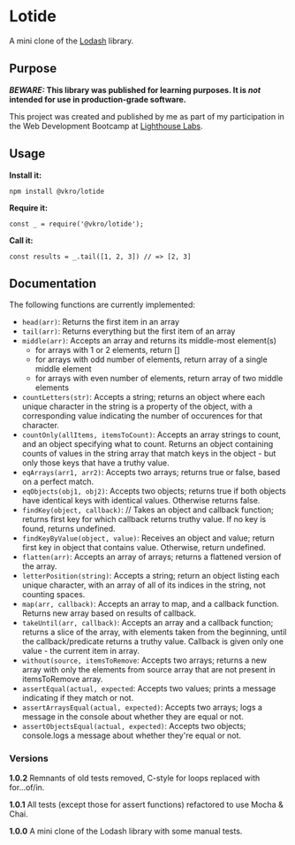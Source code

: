 # Lotide

A mini clone of the [Lodash](https://lodash.com) library.

## Purpose

**_BEWARE:_ This library was published for learning purposes. It is _not_ intended for use in production-grade software.**

This project was created and published by me as part of my participation in the Web Development Bootcamp at [Lighthouse Labs](https://www.lighthouselabs.ca/). 

## Usage

**Install it:**

`npm install @vkro/lotide`

**Require it:**

`const _ = require('@vkro/lotide');`

**Call it:**

`const results = _.tail([1, 2, 3]) // => [2, 3]`

## Documentation

The following functions are currently implemented:

* `head(arr)`: Returns the first item in an array
* `tail(arr)`: Returns everything but the first item of an array
*  `middle(arr)`: Accepts an array and returns its middle-most element(s)
      - for arrays with 1 or 2 elements, return []
      - for arrays with odd number of elements, return array of a single middle element
      - for arrays with even number of elements, return array of two middle elements
*  `countLetters(str)`: Accepts a string; returns an object where each unique character in the string is a property of the object, with a corresponding value indicating the number of occurences for that character.
*  `countOnly(allItems, itemsToCount)`: Accepts an array strings to count, and an object specifying what to count. Returns an object containing counts of values in the string array that match keys in the object - but only those keys that have a truthy value.
*  `eqArrays(arr1, arr2)`: Accepts two arrays; returns true or false, based on a perfect match. 
*  `eqObjects(obj1, obj2)`: Accepts two objects; returns true if both objects have identical keys with identical values. Otherwise returns false.
*  `findKey(object, callback)`: // Takes an object and callback function; returns first key for which callback returns truthy value. If no key is found, returns undefined.
*  `findKeyByValue(object, value)`: Receives an object and value; return first key in object that contains value. Otherwise, return undefined.
*  `flatten(arr)`: Accepts an array of arrays; returns a flattened version of the array.
*  `letterPosition(string)`: Accepts a string; return an object listing each unique character, with an array of all of its indices in the string, not counting spaces.
*  `map(arr, callback)`: Accepts an array to map, and a callback function. Returns new array based on results of callback.
*  `takeUntil(arr, callback)`: Accepts an array and a callback function; returns a slice of the array, with elements taken from the beginning, until the callback/predicate returns a truthy value. Callback is given only one value - the current item in array.
*  `without(source, itemsToRemove`: Accepts two arrays; returns a new array with only the elements from source array that are not present in itemsToRemove array.
*  `assertEqual(actual, expected`: Accepts two values; prints a message indicating if they match or not.
*  `assertArraysEqual(actual, expected)`: Accepts two arrays; logs a message in the console about whether they are equal or not.
*  `assertObjectsEqual(actual, expected)`: Accepts two objects; console.logs a message about whether they're equal or not.

### Versions

**1.0.2** Remnants of old tests removed, C-style for loops replaced with for...of/in.

**1.0.1** All tests (except those for assert functions) refactored to use Mocha & Chai. 

**1.0.0** A mini clone of the Lodash library with some manual tests.

